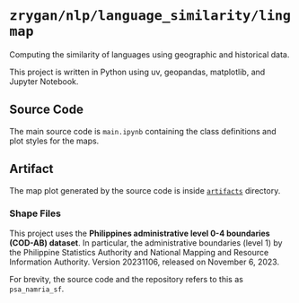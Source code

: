 # `zrygan/nlp/language_similarity/lingmap`

Computing the similarity of languages using geographic and historical data.

This project is written in Python using uv, geopandas, matplotlib, and Jupyter Notebook.

## Source Code

The main source code is `main.ipynb` containing the class definitions and plot styles for
the maps.

## Artifact

The map plot generated by the source code is inside [`artifacts`](artifacts/) directory.

### Shape Files

This project uses the **Philippines administrative level 0-4 boundaries (COD-AB) dataset**.
In particular, the administrative boundaries (level 1) by the Philippine Statistics Authority
and National Mapping and Resource Information Authority. Version 20231106, released on
November 6, 2023.

For brevity, the source code and the repository refers to this as `psa_namria_sf`.